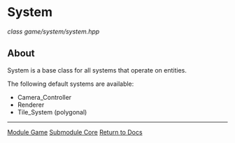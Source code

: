 # System
*class*
*game/system/system.hpp*

## About
System is a base class for all systems that operate on entities.

The following default systems are available:
- Camera_Controller
- Renderer
- Tile_System (polygonal)

---

[Module Game](../game.md)
[Submodule Core](core.md)
[Return to Docs](../../docs.md)